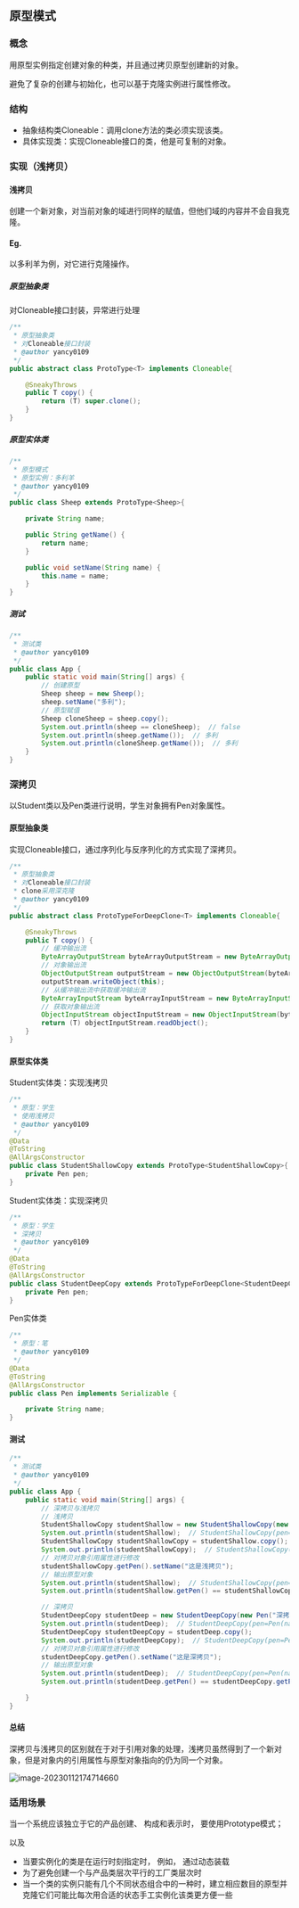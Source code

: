 ## 原型模式

### 概念
用原型实例指定创建对象的种类，并且通过拷贝原型创建新的对象。

避免了复杂的创建与初始化，也可以基于克隆实例进行属性修改。

###  结构

- 抽象结构类Cloneable：调用clone方法的类必须实现该类。
- 具体实现类：实现Cloneable接口的类，他是可复制的对象。

### 实现（浅拷贝）

#### 浅拷贝

创建一个新对象，对当前对象的域进行同样的赋值，但他们域的内容并不会自我克隆。

#### Eg.

以多利羊为例，对它进行克隆操作。

##### 原型抽象类

对Cloneable接口封装，异常进行处理

```java
/**
 * 原型抽象类
 * 对Cloneable接口封装
 * @author yancy0109
 */
public abstract class ProtoType<T> implements Cloneable{

    @SneakyThrows
    public T copy() {
        return (T) super.clone();
    }
}
```

##### 原型实体类

```java
/**
 * 原型模式
 * 原型实例：多利羊
 * @author yancy0109
 */
public class Sheep extends ProtoType<Sheep>{

    private String name;

    public String getName() {
        return name;
    }

    public void setName(String name) {
        this.name = name;
    }
}
```

##### 测试

```java
/**
 * 测试类
 * @author yancy0109
 */
public class App {
    public static void main(String[] args) {
        // 创建原型
        Sheep sheep = new Sheep();
        sheep.setName("多利");
        // 原型赋值
        Sheep cloneSheep = sheep.copy();
        System.out.println(sheep == cloneSheep);  // false
        System.out.println(sheep.getName());  // 多利
        System.out.println(cloneSheep.getName());  // 多利
    }
}
```

### 深拷贝

以Student类以及Pen类进行说明，学生对象拥有Pen对象属性。

#### 原型抽象类

实现Cloneable接口，通过序列化与反序列化的方式实现了深拷贝。

```java
/**
 * 原型抽象类
 * 对Cloneable接口封装
 * clone采用深克隆
 * @author yancy0109
 */
public abstract class ProtoTypeForDeepClone<T> implements Cloneable{

    @SneakyThrows
    public T copy() {
        // 缓冲输出流
        ByteArrayOutputStream byteArrayOutputStream = new ByteArrayOutputStream();
        // 对象输出流
        ObjectOutputStream outputStream = new ObjectOutputStream(byteArrayOutputStream);
        outputStream.writeObject(this);
        // 从缓冲输出流中获取缓冲输出流
        ByteArrayInputStream byteArrayInputStream = new ByteArrayInputStream(byteArrayOutputStream.toByteArray());
        // 获取对象输出流
        ObjectInputStream objectInputStream = new ObjectInputStream(byteArrayInputStream);
        return (T) objectInputStream.readObject();
    }
}
```

#### 原型实体类

Student实体类：实现浅拷贝

```java
/**
 * 原型：学生
 * 使用浅拷贝
 * @author yancy0109
 */
@Data
@ToString
@AllArgsConstructor
public class StudentShallowCopy extends ProtoType<StudentShallowCopy>{
    private Pen pen;
}
```

Student实体类：实现深拷贝

```java
/**
 * 原型：学生
 * 深拷贝
 * @author yancy0109
 */
@Data
@ToString
@AllArgsConstructor
public class StudentDeepCopy extends ProtoTypeForDeepClone<StudentDeepCopy> implements Serializable {
    private Pen pen;
}
```

Pen实体类

```java
/**
 * 原型：笔
 * @author yancy0109
 */
@Data
@ToString
@AllArgsConstructor
public class Pen implements Serializable {

    private String name;
}
```

#### 测试

```java
/**
 * 测试类
 * @author yancy0109
 */
public class App {
    public static void main(String[] args) {
        // 深拷贝与浅拷贝
        // 浅拷贝
        StudentShallowCopy studentShallow = new StudentShallowCopy(new Pen("浅拷贝"));
        System.out.println(studentShallow);  // StudentShallowCopy(pen=Pen(name=浅拷贝))
        StudentShallowCopy studentShallowCopy = studentShallow.copy();
        System.out.println(studentShallowCopy);  // StudentShallowCopy(pen=Pen(name=浅拷贝))
        // 对拷贝对象引用属性进行修改
        studentShallowCopy.getPen().setName("这是浅拷贝");
        // 输出原型对象
        System.out.println(studentShallow);  // StudentShallowCopy(pen=Pen(name=这是浅拷贝))
        System.out.println(studentShallow.getPen() == studentShallowCopy.getPen());  // true

        // 深拷贝
        StudentDeepCopy studentDeep = new StudentDeepCopy(new Pen("深拷贝"));
        System.out.println(studentDeep);  // StudentDeepCopy(pen=Pen(name=深拷贝))
        StudentDeepCopy studentDeepCopy = studentDeep.copy();
        System.out.println(studentDeepCopy);  // StudentDeepCopy(pen=Pen(name=深拷贝))
        // 对拷贝对象引用属性进行修改
        studentDeepCopy.getPen().setName("这是深拷贝");
        // 输出原型对象
        System.out.println(studentDeep);  // StudentDeepCopy(pen=Pen(name=深拷贝))
        System.out.println(studentDeep.getPen() == studentDeepCopy.getPen());  // false

    }
}
```

#### 总结

深拷贝与浅拷贝的区别就在于对于引用对象的处理，浅拷贝虽然得到了一个新对象，但是对象内的引用属性与原型对象指向的仍为同一个对象。

![image-20230112174714660](https://raw.githubusercontent.com/yancy0109/image/main/11721/image-20230112174714660.png)

[图片来源]: https://blog.csdn.net/m0_57711043/article/details/116976491	"原型模式（浅拷贝和深拷贝）纯干货"

### 适用场景

 当一个系统应该独立于它的产品创建、 构成和表示时， 要使用Prototype模式；

 以及

* 当要实例化的类是在运行时刻指定时， 例如， 通过动态装载
* 为了避免创建一个与产品类层次平行的工厂类层次时
* 当一个类的实例只能有几个不同状态组合中的一种时，建立相应数目的原型并克隆它们可能比每次用合适的状态手工实例化该类更方便一些
